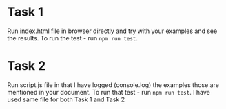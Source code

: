 # Task 1

Run index.html file in browser directly and try with your examples and see the results.
To run the test - run `npm run test`.

# Task 2

Run script.js file in that I have logged (console.log) the examples those are mentioned in your document.
To run that test - run `npm run test`.
I have used same file for both Task 1 and Task 2
